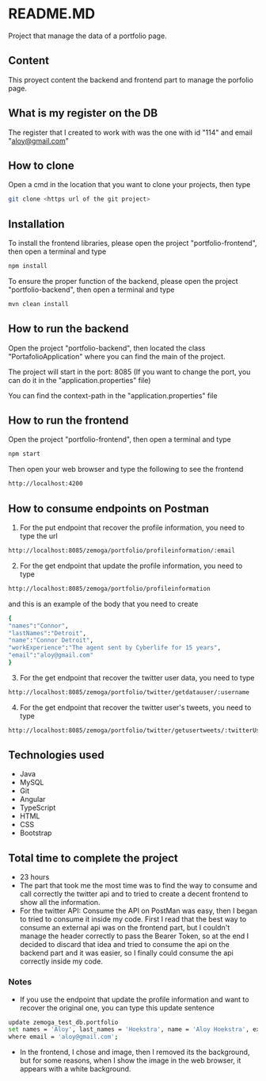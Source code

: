 # README.MD
Project that manage the data of a portfolio page.

## Content
This proyect content the backend and frontend part to manage the porfolio page.

## What is my register on the DB
The register that I created to work with was the one with id "114" and email "aloy@gmail.com"

## How to clone
Open a cmd in the location that you want to clone your projects, then type
```bash
git clone <https url of the git project>
```

## Installation
To install the frontend libraries, please open the project "portfolio-frontend", then open a terminal and type
```bash
npm install
```

To ensure the proper function of the backend, please open the project "portfolio-backend", then open a terminal and type
```bash
mvn clean install
```

## How to run the backend
Open the project "portfolio-backend", then located the class "PortafolioApplication" where you can find the main of the project.

The project will start in the port: 8085 (If you want to change the port, you can do it in the "application.properties" file)

You can find the context-path in the "application.properties" file

## How to run the frontend
Open the project "portfolio-frontend", then open a terminal and type 
```bash
npm start
```
Then open your web browser and type the following to see the frontend
```bash
http://localhost:4200
```

## How to consume endpoints on Postman
1. For the put endpoint that recover the profile information, you need to type the url
```bash
http://localhost:8085/zemoga/portfolio/profileinformation/:email
```
2. For the get endpoint that update the profile information, you need to type
```bash
http://localhost:8085/zemoga/portfolio/profileinformation
```
and this is an example of the body that you need to create
```bash
{
"names":"Connor",
"lastNames":"Detroit",
"name":"Connor Detroit",
"workExperience":"The agent sent by Cyberlife for 15 years",
"email":"aloy@gmail.com"
}
```
3. For the get endpoint that recover the twitter user data, you need to type
```bash
http://localhost:8085/zemoga/portfolio/twitter/getdatauser/:username
```
4. For the get endpoint that recover the twitter user's tweets, you need to type
```bash
http://localhost:8085/zemoga/portfolio/twitter/getusertweets/:twitterUserId
```

## Technologies used
* Java
* MySQL
* Git
* Angular
* TypeScript
* HTML
* CSS
* Bootstrap

## Total time to complete the project
* 23 hours
* The part that took me the most time was to find the way to consume and call correctly the twitter api and to tried to create a decent frontend to show all the information.
* For the twitter API: Consume the API on PostMan was easy, then I began to tried to consume it inside my code. First I read that the best way to consume an external api was on the frontend part, but I couldn't manage the header correctly to pass the Bearer Token, so at the end I decided to discard that idea and tried to consume the api on the backend part and it was easier, so I finally could consume the api correctly inside my code.

### Notes
* If you use the endpoint that update the profile information and want to recover the original one, you can type this update sentence
```bash
update zemoga_test_db.portfolio 
set names = 'Aloy', last_names = 'Hoekstra', name = 'Aloy Hoekstra', experience_summary = 'I have been training my hole life, since I was a kid, my caretaker, Rost, taught me how to fight, how to stay one step ahead of machines in order to deal with them. I am very capable to accomplishing differents goals either with a team or alone.'
where email = 'aloy@gmail.com';
```
* In the frontend, I chose and image, then I removed its the background, but for some reasons, when I show the image in the web browser, it appears with a white background.
